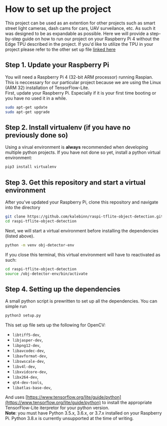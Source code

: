 # How to set up the project
This project can be used as an extention for other projects such as smart street light cameras, dash cams for cars, UAV surveilance, etc. As such it was designed to be as expandable as possible. Here we will provide a step-by-step guide on how to run our project on your Raspberry Pi 4 without the Edge TPU described in the project. If you'd like to utilize the TPU in your project please refer to the other set up file [linked here](./set_up_instructions-TPU.md)

## Step 1. Update your Raspberry Pi
You will need a Raspberry Pi 4 (32-bit ARM processor) running Raspian. This is neccessary for our particular project because we are using the Linux (ARM 32) installation of TensorFlow-Lite.   
First, update your Raspberry Pi. Especially if it is your first time booting or you have no used it in a while.  
```bash
sudo apt-get update  
sudo apt-get upgrade  
```  
## Step 2. Install virtualenv (if you have no previously done so)
Using a virual environment is **always** recommended when developing multiple python projects. If you have not done so yet, install a python virtual environment:  
```bash
pip3 install virtualenv
```
## Step 3. Get this repository and start a virtual environment
After you've updated your Raspberry Pi, clone this repository and navigate into the directory  
```bash
git clone https://github.com/kalebinn/raspi-tflite-object-detection.git  
cd raspi-tflite-object-detection  
```
  
Next, we will start a virtual environment before installing the dependencies (listed above).  
```bash
python -m venv obj-detector-env
```  
If you close this terminal, this virtual environment will have to reactivated as such:
```bash
cd raspi-tflite-object-detection 
source /obj-detector-env/bin/activate
```
## Step 4. Setting up the dependencies
A small python script is prewritten to set up all the dependencies. You can simple run  
```bash
python3 setup.py
```
This set up file sets up the following for OpenCV: 
* `libtiff5-dev`,
* `libjasper-dev`,
* `libpng12-dev`,
* `libavcodec-dev`,
* `libavformat-dev`,
* `libswscale-dev`,
* `libv4l-dev`,
* `libxvidcore-dev`,
* `libx264-dev`,
* `qt4-dev-tools`,
* `libatlas-base-dev`,

And uses [https://www.tensorflow.org/lite/guide/python](https://www.tensorflow.org/lite/guide/python) to install the appropriate TensorFlow-Lite iterpretor for your python version.   
**Note**: you must have Python 3.5.x, 3.6.x, or 3.7.x installed on your Raspberry Pi. Python 3.8.x is currently unsupported at the time of writing.  
